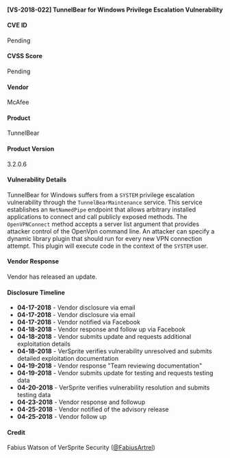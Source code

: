 #### [VS-2018-022] TunnelBear for Windows Privilege Escalation Vulnerability
  		  
#### CVE ID		
Pending

#### CVSS Score		
Pending
		
#### Vendor		
McAfee

#### Product		
TunnelBear

#### Product Version
3.2.0.6
		
#### Vulnerability Details
		
TunnelBear for Windows suffers from a `SYSTEM` privilege escalation vulnerability through the `TunnelBearMaintenance` service. This service establishes an `NetNamedPipe` endpoint that allows arbitrary installed applications to connect and call publicly exposed methods. The `OpenVPNConnect` method accepts a server list argument that provides attacker control of the OpenVpn command line. An attacker can specify a dynamic library plugin that should run for every new VPN connection attempt. This plugin will execute code in the context of the `SYSTEM` user.

#### Vendor Response		
Vendor has released an update.
  		
#### Disclosure Timeline		
 		
* **04-17-2018** - Vendor disclosure via email
* **04-17-2018** - Vendor disclosure via email
* **04-17-2018** - Vendor notified via Facebook		
* **04-18-2018** - Vendor response and follow up via Facebook
* **04-18-2018** - Vendor submits update and requests additional exploitation details
* **04-18-2018** - VerSprite verifies vulnerability unresolved and submits detailed exploitation documentation 
* **04-19-2018** - Vendor response "Team reviewing documentation"
* **04-19-2018** - Vendor submits update for testing and requests testing data
* **04-20-2018** - VerSprite verifies vulnerability resolution and submits testing data
* **04-23-2018** - Vendor response and followup
* **04-25-2018** - Vendor notified of the advisory release
* **04-25-2018** - Vendor follow up
 		
#### Credit		
Fabius Watson of VerSprite Security
([@FabiusArtrel](https://twitter.com/FabiusArtrel))
